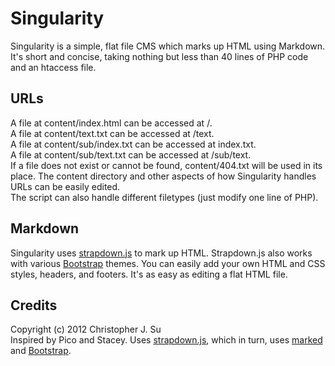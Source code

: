# Singularity

Singularity is a simple, flat file CMS which marks up HTML using Markdown. It's short and concise, taking nothing but less than 40 lines of PHP code and an htaccess file.

## URLs

A file at content/index.html can be accessed at /.  
A file at content/text.txt can be accessed at /text.  
A file at content/sub/index.txt can be accessed at index.txt.  
A file at content/sub/text.txt can be accessed at /sub/text.  
If a file does not exist or cannot be found, content/404.txt will be used in its place. The content directory and other aspects of how Singularity handles URLs can be easily edited.  
The script can also handle different filetypes (just modify one line of PHP).

## Markdown

Singularity uses [strapdown.js](#credits) to mark up HTML. Strapdown.js also works with various [Bootstrap](#credits) themes. You can easily add your own HTML and CSS styles, headers, and footers. It's as easy as editing a flat HTML file.

## Credits
Copyright (c) 2012 Christopher J. Su  
Inspired by Pico and Stacey.
Uses [strapdown.js](http://strapdownjs.com/), which in turn, uses [marked](https://github.com/chjj/marked/) and [Bootstrap](http://twitter.github.com/bootstrap/).